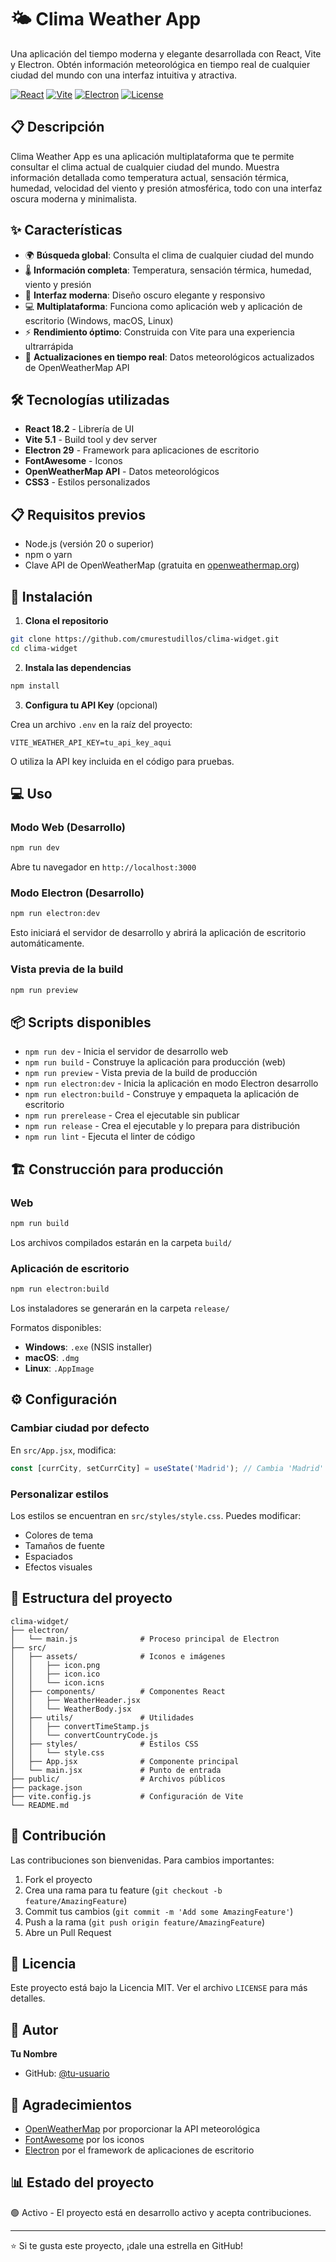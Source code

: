 # 🌤️ Clima Weather App

Una aplicación del tiempo moderna y elegante desarrollada con React, Vite y Electron. Obtén información meteorológica en tiempo real de cualquier ciudad del mundo con una interfaz intuitiva y atractiva.

[![React](https://img.shields.io/badge/React-18.2.0-blue.svg)](https://reactjs.org/)
[![Vite](https://img.shields.io/badge/Vite-5.1.4-646CFF.svg)](https://vitejs.dev/)
[![Electron](https://img.shields.io/badge/Electron-29.1.0-47848F.svg)](https://www.electronjs.org/)
[![License](https://img.shields.io/badge/License-MIT-green.svg)](LICENSE)

## 📋 Descripción

Clima Weather App es una aplicación multiplataforma que te permite consultar el clima actual de cualquier ciudad del mundo. Muestra información detallada como temperatura actual, sensación térmica, humedad, velocidad del viento y presión atmosférica, todo con una interfaz oscura moderna y minimalista.

## ✨ Características

- 🌍 **Búsqueda global**: Consulta el clima de cualquier ciudad del mundo
- 🌡️ **Información completa**: Temperatura, sensación térmica, humedad, viento y presión
- 🎨 **Interfaz moderna**: Diseño oscuro elegante y responsivo
- 💻 **Multiplataforma**: Funciona como aplicación web y aplicación de escritorio (Windows, macOS, Linux)
- ⚡ **Rendimiento óptimo**: Construida con Vite para una experiencia ultrarrápida
- 🔄 **Actualizaciones en tiempo real**: Datos meteorológicos actualizados de OpenWeatherMap API

## 🛠️ Tecnologías utilizadas

- **React 18.2** - Librería de UI
- **Vite 5.1** - Build tool y dev server
- **Electron 29** - Framework para aplicaciones de escritorio
- **FontAwesome** - Iconos
- **OpenWeatherMap API** - Datos meteorológicos
- **CSS3** - Estilos personalizados

## 📋 Requisitos previos

- Node.js (versión 20 o superior)
- npm o yarn
- Clave API de OpenWeatherMap (gratuita en [openweathermap.org](https://openweathermap.org/api))

## 🚀 Instalación

1. **Clona el repositorio**
```bash
git clone https://github.com/cmurestudillos/clima-widget.git
cd clima-widget
```

2. **Instala las dependencias**
```bash
npm install
```

3. **Configura tu API Key** (opcional)

Crea un archivo `.env` en la raíz del proyecto:
```env
VITE_WEATHER_API_KEY=tu_api_key_aqui
```

O utiliza la API key incluida en el código para pruebas.

## 💻 Uso

### Modo Web (Desarrollo)

```bash
npm run dev
```

Abre tu navegador en `http://localhost:3000`

### Modo Electron (Desarrollo)

```bash
npm run electron:dev
```

Esto iniciará el servidor de desarrollo y abrirá la aplicación de escritorio automáticamente.

### Vista previa de la build

```bash
npm run preview
```

## 📦 Scripts disponibles

- `npm run dev` - Inicia el servidor de desarrollo web
- `npm run build` - Construye la aplicación para producción (web)
- `npm run preview` - Vista previa de la build de producción
- `npm run electron:dev` - Inicia la aplicación en modo Electron desarrollo
- `npm run electron:build` - Construye y empaqueta la aplicación de escritorio
- `npm run prerelease` - Crea el ejecutable sin publicar
- `npm run release` - Crea el ejecutable y lo prepara para distribución
- `npm run lint` - Ejecuta el linter de código

## 🏗️ Construcción para producción

### Web

```bash
npm run build
```

Los archivos compilados estarán en la carpeta `build/`

### Aplicación de escritorio

```bash
npm run electron:build
```

Los instaladores se generarán en la carpeta `release/`

Formatos disponibles:
- **Windows**: `.exe` (NSIS installer)
- **macOS**: `.dmg`
- **Linux**: `.AppImage`

## ⚙️ Configuración

### Cambiar ciudad por defecto

En `src/App.jsx`, modifica:
```javascript
const [currCity, setCurrCity] = useState('Madrid'); // Cambia 'Madrid' por tu ciudad
```

### Personalizar estilos

Los estilos se encuentran en `src/styles/style.css`. Puedes modificar:
- Colores de tema
- Tamaños de fuente
- Espaciados
- Efectos visuales

## 📁 Estructura del proyecto

```
clima-widget/
├── electron/
│   └── main.js              # Proceso principal de Electron
├── src/
│   ├── assets/              # Iconos e imágenes
│   │   ├── icon.png
│   │   ├── icon.ico
│   │   └── icon.icns
│   ├── components/          # Componentes React
│   │   ├── WeatherHeader.jsx
│   │   └── WeatherBody.jsx
│   ├── utils/               # Utilidades
│   │   ├── convertTimeStamp.js
│   │   └── convertCountryCode.js
│   ├── styles/              # Estilos CSS
│   │   └── style.css
│   ├── App.jsx              # Componente principal
│   └── main.jsx             # Punto de entrada
├── public/                  # Archivos públicos
├── package.json
├── vite.config.js           # Configuración de Vite
└── README.md
```

## 🤝 Contribución

Las contribuciones son bienvenidas. Para cambios importantes:

1. Fork el proyecto
2. Crea una rama para tu feature (`git checkout -b feature/AmazingFeature`)
3. Commit tus cambios (`git commit -m 'Add some AmazingFeature'`)
4. Push a la rama (`git push origin feature/AmazingFeature`)
5. Abre un Pull Request

## 📝 Licencia

Este proyecto está bajo la Licencia MIT. Ver el archivo `LICENSE` para más detalles.

## 👤 Autor

**Tu Nombre**

- GitHub: [@tu-usuario](https://github.com/cmurestudillos)

## 🙏 Agradecimientos

- [OpenWeatherMap](https://openweathermap.org/) por proporcionar la API meteorológica
- [FontAwesome](https://fontawesome.com/) por los iconos
- [Electron](https://www.electronjs.org/) por el framework de aplicaciones de escritorio

## 📊 Estado del proyecto

🟢 Activo - El proyecto está en desarrollo activo y acepta contribuciones.

---

⭐ Si te gusta este proyecto, ¡dale una estrella en GitHub!